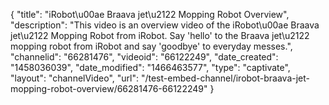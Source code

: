 {
    "title": "iRobot\u00ae Braava jet\u2122 Mopping Robot Overview",
    "description": "This video is an overview video of the iRobot\u00ae Braava jet\u2122 Mopping Robot from iRobot. Say 'hello' to the Braava jet\u2122 mopping robot from iRobot and say 'goodbye' to everyday messes.",
    "channelid": "66281476",
    "videoid": "66122249",
    "date_created": "1458036039",
    "date_modified": "1466463577",
    "type": "captivate",
    "layout": "channelVideo",
    "url": "\/test-embed-channel\/irobot-braava-jet-mopping-robot-overview\/66281476-66122249"
}